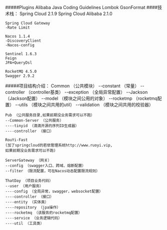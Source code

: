     
#####Plugins
    Alibaba Java Coding Guidelines
    Lombok
	GsonFormat
####技术栈：
	Spring Cloud 2.1.9
	Spring Cloud Alibaba 2.1.0

	Spring Cloud Gateway
	-Rate Limit

	Nacos 1.1.4
	-DiscoveryClient
	-Nacos-config

	Sentinel 1.6.3
	Feign
	JPA+QueryDsl

	RocketMQ 4.5.0
	Swagger 2.9.2

#####项目结构介绍：
	Common （公共模块）
	--constant （常量）
	--controller （controller基类）
	--exception （全局异常配置）
	--Jackson （Jackson配置）
	--model （模块之间公用的对象）
	--rocketmp （rocketmq配置）
	--utils （模块之间共用的util）
	--validation （模块之间共用的校验器）

	Pub （公共服务目录,如果前期没业务需求可以不跑）
	--Common-Server （公共服务）
	----tinyid （滴滴开源的序列ID生成器）
	----controller （接口）

	RouYi-Fast
	(加了springcloud的若依管理系统http://www.ruoyi.vip,
	如果前期没业务需求可以不跑)

	ServerGateway （网关）
	--config （swagger入口、跨域、熔断配置）
	--filter （限流配置，可在Nacos动态配置限流规则）

	ThatDay （项目业务代码）
	--user （用户服务）
	----config （全局异常，swagger，websocket配置）
	----controller （接口）
	----entity （实体类）
	----repository （jpa操作）
	----rocketmq （该服务的rocketmq配置）
	----service （业务逻辑代码）
	----util （工具类）

